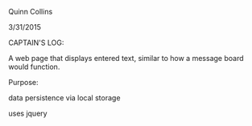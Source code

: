 Quinn Collins

3/31/2015

CAPTAIN'S LOG:

A web page that displays entered text, similar to how a message board would function. 

Purpose:

data persistence via local storage

uses jquery
